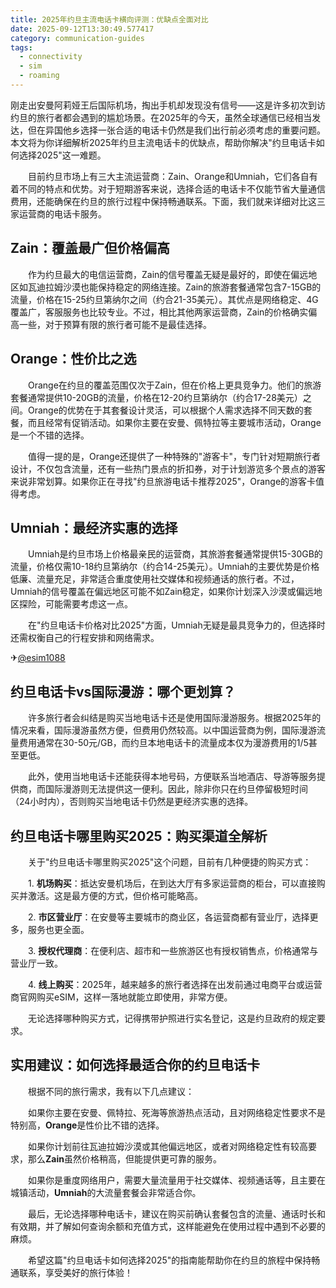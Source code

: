 ```yaml
---
title: 2025年约旦主流电话卡横向评测：优缺点全面对比
date: 2025-09-12T13:30:49.577417
category: communication-guides
tags:
  - connectivity
  - sim
  - roaming
---
```


刚走出安曼阿莉娅王后国际机场，掏出手机却发现没有信号——这是许多初次到访约旦的旅行者都会遇到的尴尬场景。在2025年的今天，虽然全球通信已经相当发达，但在异国他乡选择一张合适的电话卡仍然是我们出行前必须考虑的重要问题。本文将为你详细解析2025年约旦主流电话卡的优缺点，帮助你解决"约旦电话卡如何选择2025"这一难题。

　　目前约旦市场上有三大主流运营商：Zain、Orange和Umniah，它们各自有着不同的特点和优势。对于短期游客来说，选择合适的电话卡不仅能节省大量通信费用，还能确保在约旦的旅行过程中保持畅通联系。下面，我们就来详细对比这三家运营商的电话卡服务。

## Zain：覆盖最广但价格偏高

　　作为约旦最大的电信运营商，Zain的信号覆盖无疑是最好的，即使在偏远地区如瓦迪拉姆沙漠也能保持稳定的网络连接。Zain的旅游套餐通常包含7-15GB的流量，价格在15-25约旦第纳尔之间（约合21-35美元）。其优点是网络稳定、4G覆盖广，客服服务也比较专业。不过，相比其他两家运营商，Zain的价格确实偏高一些，对于预算有限的旅行者可能不是最佳选择。

## Orange：性价比之选

　　Orange在约旦的覆盖范围仅次于Zain，但在价格上更具竞争力。他们的旅游套餐通常提供10-20GB的流量，价格在12-20约旦第纳尔（约合17-28美元）之间。Orange的优势在于其套餐设计灵活，可以根据个人需求选择不同天数的套餐，而且经常有促销活动。如果你主要在安曼、佩特拉等主要城市活动，Orange是一个不错的选择。

　　值得一提的是，Orange还提供了一种特殊的"游客卡"，专门针对短期旅行者设计，不仅包含流量，还有一些热门景点的折扣券，对于计划游览多个景点的游客来说非常划算。如果你正在寻找"约旦旅游电话卡推荐2025"，Orange的游客卡值得考虑。

## Umniah：最经济实惠的选择

　　Umniah是约旦市场上价格最亲民的运营商，其旅游套餐通常提供15-30GB的流量，价格仅需10-18约旦第纳尔（约合14-25美元）。Umniah的主要优势是价格低廉、流量充足，非常适合重度使用社交媒体和视频通话的旅行者。不过，Umniah的信号覆盖在偏远地区可能不如Zain稳定，如果你计划深入沙漠或偏远地区探险，可能需要考虑这一点。

　　在"约旦电话卡价格对比2025"方面，Umniah无疑是最具竞争力的，但选择时还需权衡自己的行程安排和网络需求。

✈[@esim1088](https://t.me/s/esim1088)

## 约旦电话卡vs国际漫游：哪个更划算？

　　许多旅行者会纠结是购买当地电话卡还是使用国际漫游服务。根据2025年的情况来看，国际漫游虽然方便，但费用仍然较高。以中国运营商为例，国际漫游流量费用通常在30-50元/GB，而约旦本地电话卡的流量成本仅为漫游费用的1/5甚至更低。

　　此外，使用当地电话卡还能获得本地号码，方便联系当地酒店、导游等服务提供商，而国际漫游则无法提供这一便利。因此，除非你只在约旦停留极短时间（24小时内），否则购买当地电话卡仍然是更经济实惠的选择。

## 约旦电话卡哪里购买2025：购买渠道全解析

　　关于"约旦电话卡哪里购买2025"这个问题，目前有几种便捷的购买方式：

　　1. **机场购买**：抵达安曼机场后，在到达大厅有多家运营商的柜台，可以直接购买并激活。这是最方便的方式，但价格可能略高。

　　2. **市区营业厅**：在安曼等主要城市的商业区，各运营商都有营业厅，选择更多，服务也更全面。

　　3. **授权代理商**：在便利店、超市和一些旅游区也有授权销售点，价格通常与营业厅一致。

　　4. **线上购买**：2025年，越来越多的旅行者选择在出发前通过电商平台或运营商官网购买eSIM，这样一落地就能立即使用，非常方便。

　　无论选择哪种购买方式，记得携带护照进行实名登记，这是约旦政府的规定要求。

## 实用建议：如何选择最适合你的约旦电话卡

　　根据不同的旅行需求，我有以下几点建议：

　　如果你主要在安曼、佩特拉、死海等旅游热点活动，且对网络稳定性要求不是特别高，**Orange**是性价比不错的选择。

　　如果你计划前往瓦迪拉姆沙漠或其他偏远地区，或者对网络稳定性有较高要求，那么**Zain**虽然价格稍高，但能提供更可靠的服务。

　　如果你是重度网络用户，需要大量流量用于社交媒体、视频通话等，且主要在城镇活动，**Umniah**的大流量套餐会非常适合你。

　　最后，无论选择哪种电话卡，建议在购买前确认套餐包含的流量、通话时长和有效期，并了解如何查询余额和充值方式，这样能避免在使用过程中遇到不必要的麻烦。

　　希望这篇"约旦电话卡如何选择2025"的指南能帮助你在约旦的旅程中保持畅通联系，享受美好的旅行体验！